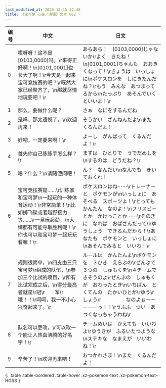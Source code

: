 ```yaml
---
last_modified_at: 2020-12-15 22:48
title: 《宝可梦 心金／魂银》文本 062
---
```

| 编号 | 中文 | 日文 |
| ---- | ---- | ---- |
| 0 | 哎呀呀！这不是[0103,0000]吗。\r来得正好啊！\n[0101,0001]也长大了啊！\r今天是一起来宝可竞技赛的吧？\r既然大家已经聚齐了，\n那就尽情地玩耍吧！\r | あらあら！　[0103,0000]じゃないか\rよく　きたね！\n[0101,0001]ちゃんも　おおきくなって！\rきょうは　いっしょに\nポケスロンを　しにきたんだね？\rもう　みんな　あつまってるから\nたっぷり　あそんでいくといいよ！\r |
| 1 | 那么，要做什么呢？ | さぁ　なにをするんだね |
| 2 | 是吗，那太遗憾了，\n欢迎再来！ | そうかい　ざんねんだよ\nまた　くるんだよ！ |
| 3 | 好吧，一定要来啊！\r | よ－し　がんばって　くるんだよ！\r |
| 4 | 首先你自己练练手怎么样？\r | まずは　ひとりで　うでだめしを\nするのは　どうだね？\r |
| 5 | 嗯？什么？\n请随便问吧！ | ん？　なんだい\nなんでも　きいておくれ！ |
| 6 | 宝可竞技赛是……\r训练家和宝可梦\n一起玩的一种体育运动！\r非常简单！\n比如掷飞碟或者越野接力等……\r一旦玩起劲，\n大婶都有可能夺取胜利呢！\r你也可以和宝可梦一起玩玩看嘛！\r | ポケスロンはね⋯⋯\rトレ－ナ－と　ポケモンが\nいっしょに　あそべる　スポ－ツよ！\rとっても　かんたん　なのよ！\nフリスビ－とか　かけっことか⋯⋯\rそのきに　なれば　おばさんだって\nゆうしょう　できるんだから！\rあなたも　ポケモンと　いっしょに\nあそんでみると　いいわ！\r |
| 7 | 规则很简单，\n四支由三只宝可梦\r组成的队伍，\n参加三个比试的项目，\r所有比试完成之后，\n得分最高者就是\r冠\r　　军\r　　　　　哦！！\r呵呵，我一不小心兴奋起来了。\r | ル－ルは　かんたんよ\nポケモンを　３ひき　えらぶの\rぜんぶで　３つの　しゅもくを\n４チ－ムで　きそうのよ\rぜんぶの　しゅもくが　おわったとき\nいちばん　とくてんの　たかいひとが\rゆう\r　　しょう\r　　　　　なのよぉ－－－－－っ！！\rうふふ　つい　あつくなっちゃうわね\r |
| 8 | 队名可以更改，\r可以取一个能让人热血沸腾的好名字！\r | チ－ムめいは　かえても　いいわよ\rゆうきが　ふるいたつような\nステキな　なまえが　いいわね！\r |
| 9 | 辛苦了！\n欢迎再来吧！ | おつかれさま！\nまた　くるんだよ！ |
{: .table .table-bordered .table-hover .xz-pokemon-text .xz-pokemon-text-HGSS }